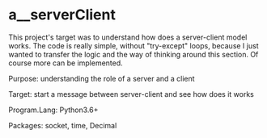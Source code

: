 # a__serverClient

This project's target was to understand how does a server-client model works. The code is really simple, without "try-except" loops, because I just wanted to transfer the logic and the way of thinking around this section. Of course more can be implemented.

Purpose: understanding the role of a server and a client

Target: start a message between server-client and see how does it works

Program.Lang: Python3.6+

Packages: socket, time, Decimal
